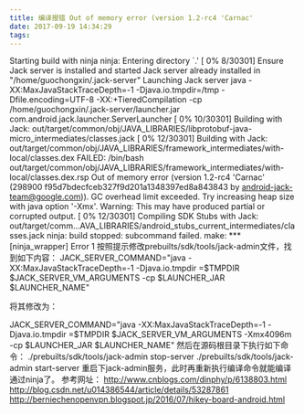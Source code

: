 ```yaml
---
title: 编译报错 Out of memory error (version 1.2-rc4 'Carnac'
date: 2017-09-19 14:34:29
tags:
---
```

Starting build with ninja
ninja: Entering directory `.' 
[  0% 8/30301] Ensure Jack server is installed and started
Jack server already installed in "/home/guochongxin/.jack-server"
Launching Jack server java -XX:MaxJavaStackTraceDepth=-1 -Djava.io.tmpdir=/tmp -Dfile.encoding=UTF-8 -XX:+TieredCompilation -cp /home/guochongxin/.jack-server/launcher.jar com.android.jack.launcher.ServerLauncher
[  0% 10/30301] Building with Jack: out/target/common/obj/JAVA_LIBRARIES/libprotobuf-java-micro_intermediates/classes.jack
[  0% 12/30301] Building with Jack: out/target/common/obj/JAVA_LIBRARIES/framework_intermediates/with-local/classes.dex
FAILED: /bin/bash out/target/common/obj/JAVA_LIBRARIES/framework_intermediates/with-local/classes.dex.rsp
Out of memory error (version 1.2-rc4 'Carnac' (298900 f95d7bdecfceb327f9d201a1348397ed8a843843 by android-jack-team@google.com)).
GC overhead limit exceeded.
Try increasing heap size with java option '-Xmx<size>'.
Warning: This may have produced partial or corrupted output.
[  0% 12/30301] Compiling SDK Stubs with Jack: out/target/comm...AVA_LIBRARIES/android_stubs_current_intermediates/classes.jack
ninja: build stopped: subcommand failed.
make: *** [ninja_wrapper] Error 1
按照提示修改prebuilts/sdk/tools/jack-admin文件，找到如下内容：
JACK_SERVER_COMMAND="java -XX:MaxJavaStackTraceDepth=-1 -Djava.io.tmpdir
=$TMPDIR $JACK_SERVER_VM_ARGUMENTS -cp $LAUNCHER_JAR $LAUNCHER_NAME"

将其修改为：
>
JACK_SERVER_COMMAND="java -XX:MaxJavaStackTraceDepth=-1 -Djava.io.tmpdir
=$TMPDIR $JACK_SERVER_VM_ARGUMENTS -Xmx4096m -cp $LAUNCHER_JAR $LAUNCHER_NAME"
然后在源码根目录下执行如下命令：
./prebuilts/sdk/tools/jack-admin stop-server
./prebuilts/sdk/tools/jack-admin start-server
重启下jack-admin服务，此时再重新执行编译命令就能编译通过ninja了。
参考网址：
http://www.cnblogs.com/dinphy/p/6138803.html
http://blog.csdn.net/u014386544/article/details/53287861
http://berniechenopenvpn.blogspot.jp/2016/07/hikey-board-android.html